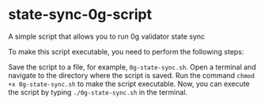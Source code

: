 # state-sync-0g-script
A simple script that allows you to run 0g validator state sync

To make this script executable, you need to perform the following steps:

Save the script to a file, for example, ```0g-state-sync.sh```.
Open a terminal and navigate to the directory where the script is saved.
Run the command ```chmod +x 0g-state-sync.sh``` to make the script executable.
Now, you can execute the script by typing ```./0g-state-sync.sh``` in the terminal.
